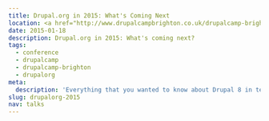 ```yaml
---
title: Drupal.org in 2015: What's Coming Next
location: <a href="http://www.drupalcampbrighton.co.uk/drupalcamp-brighton-2015/">DrupalCamp Brighton</a>
date: 2015-01-18
description: Drupal.org in 2015: What's coming next?
tags:
  - conference
  - drupalcamp
  - drupalcamp-brighton
  - drupalorg
meta:
  description: 'Everything that you wanted to know about Drupal 8 in ten minutes, but were afraid to ask!'
slug: drupalorg-2015
nav: talks
---
```

